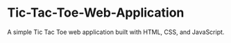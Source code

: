 # Tic-Tac-Toe-Web-Application
A simple Tic Tac Toe web application built with HTML, CSS, and JavaScript.
